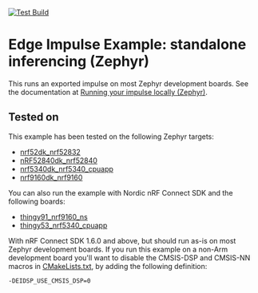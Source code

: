 [![Test Build](https://github.com/edgeimpulse/example-standalone-inferencing-zephyr/actions/workflows/test-build.yml/badge.svg?branch=master)](https://github.com/edgeimpulse/example-standalone-inferencing-zephyr/actions/workflows/test-build.yml)
# Edge Impulse Example: standalone inferencing (Zephyr)

This runs an exported impulse on most Zephyr development boards. See the documentation at [Running your impulse locally (Zephyr)](https://docs.edgeimpulse.com/docs/running-your-impulse-locally-zephyr).

## Tested on

This example has been tested on the following Zephyr targets:

* [nrf52dk_nrf52832](https://docs.zephyrproject.org/latest/boards/arm/nrf52dk_nrf52832/doc/index.html)
* [nRF52840dk_nrf52840](https://docs.zephyrproject.org/latest/boards/arm/nrf52840dk_nrf52840/doc/index.html)
* [nrf5340dk_nrf5340_cpuapp](https://docs.zephyrproject.org/latest/boards/arm/nrf5340dk_nrf5340/doc/index.html)
* [nrf9160dk_nrf9160](https://docs.zephyrproject.org/latest/boards/arm/nrf9160dk_nrf9160/doc/index.html)

You can also run the example with Nordic nRF Connect SDK and the following boards:
* [thingy91_nrf9160_ns](https://developer.nordicsemi.com/nRF_Connect_SDK/doc/latest/nrf/working_with_nrf/nrf91/thingy91.html#building-and-programming-from-the-source-code)
* [thingy53_nrf5340_cpuapp](https://developer.nordicsemi.com/nRF_Connect_SDK/doc/latest/nrf/working_with_nrf/nrf53/thingy53.html#building-and-programming-from-the-source-code)

With nRF Connect SDK 1.6.0 and above, but should run as-is on most Zephyr development boards. If you run this example on a non-Arm development board you'll want to disable the CMSIS-DSP and CMSIS-NN macros in [CMakeLists.txt](CMakeLists.txt), by adding the following definition:

```
-DEIDSP_USE_CMSIS_DSP=0
```
